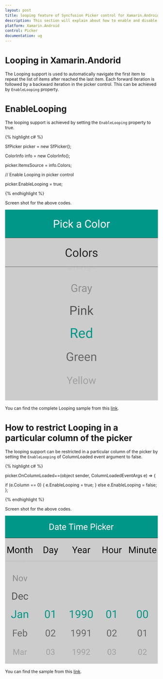 ```yaml
---
layout: post
title: looping feature of Syncfusion Picker control for Xamarin.Android
description: This section will explain about how to enable and disable looping by using SfPicker control in Xamarin.Andorid.
platform: Xamarin.Android
control: Picker
documentation: ug
---
```



# Looping in Xamarin.Andorid

The Looping support is used to automatically navigate the first item to repeat the list of items after reached the last item. Each forward iteration is followed by a backward iteration in the picker control. This can be achieved by `EnableLooping` property.

# EnableLooping

The looping support is achieved by setting the `EnableLooping` property to true.

{% highlight c# %}

SfPicker picker = new SfPicker();

ColorInfo info = new ColorInfo();

picker.ItemsSource = info.Colors;

// Enable Looping in picker control

picker.EnableLooping = true;

{% endhighlight %}


Screen shot for the above codes.

![Looping](images/looping_and.png)

You can find the complete Looping sample from this [link](http://www.syncfusion.com/downloads/support/directtrac/208168/ze/Looping_1756767840).

# How to restrict Looping in a particular column of the picker

The looping support can be restricted in a particular column of the picker by setting the `EnableLooping` of ColumnLoaded event argument to false.

{% highlight c# %}

picker.OnColumnLoaded+=(object sender, ColumnLoadedEventArgs e) => 
{

if (e.Column == 0)
{
    e.EnableLooping = true;
}
else
    e.EnableLooping = false;
};

{% endhighlight %}

Screen shot for the above codes.

![Looping](images/looping_multi_and.png)

You can find the sample from this [link](http://www.syncfusion.com/downloads/support/directtrac/208168/ze/AutoReverse_Sample1257178886.zip).



